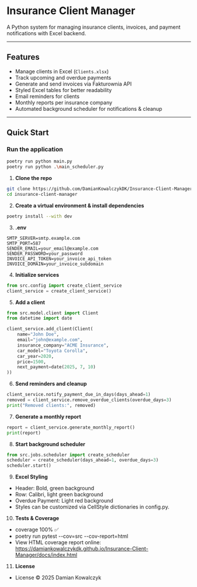 # Insurance Client Manager

A Python system for managing insurance clients, invoices, and payment notifications with Excel backend.  

---

## Features

- Manage clients in Excel (`Clients.xlsx`)  
- Track upcoming and overdue payments  
- Generate and send invoices via Fakturownia API  
- Styled Excel tables for better readability  
- Email reminders for clients  
- Monthly reports per insurance company  
- Automated background scheduler for notifications & cleanup  

---

## Quick Start
### Run the application
```bash
poetry run python main.py
poetry run python .\main_scheduler.py
```
1. **Clone the repo**
```bash
git clone https://github.com/DamianKowalczykDK/Insurance-Client-Manager
cd insurance-client-manager
```
2. **Create a virtual environment & install dependencies** 
```bash
poetry install --with dev
```
3. **.env**
```text
SMTP_SERVER=smtp.example.com
SMTP_PORT=587
SENDER_EMAIL=your_email@example.com
SENDER_PASSWORD=your_password
INVOICE_API_TOKEN=your_invoice_api_token
INVOICE_DOMAIN=your_invoice_subdomain
```
4. **Initialize services**
```python
from src.config import create_client_service
client_service = create_client_service()
```
5. **Add a client**
```python
from src.model.client import Client
from datetime import date

client_service.add_client(Client(
    name="John Doe",
    email="john@example.com",
    insurance_company="ACME Insurance",
    car_model="Toyota Corolla",
    car_year=2020,
    price=1500,
    next_payment=date(2025, 7, 10)
))
```
6. **Send reminders and cleanup**
```python
client_service.notify_payment_due_in_days(days_ahead=1)
removed = client_service.remove_overdue_clients(overdue_days=3)
print("Removed clients:", removed)
```
7. **Generate a monthly report**
```python
report = client_service.generate_monthly_report()
print(report)
```
8. **Start background scheduler**
```python
from src.jobs.scheduler import create_scheduler
scheduler = create_scheduler(days_ahead=1, overdue_days=3)
scheduler.start()
```
9. **Excel Styling**

- Header: Bold, green background
- Row: Calibri, light green background
- Overdue Payment: Light red background
- Styles can be customized via CellStyle dictionaries in config.py.

10. **Tests & Coverage**

- coverage 100% ✅
- poetry run pytest --cov=src --cov-report=html
- View HTML coverage report online:
https://damiankowalczykdk.github.io/Insurance-Client-Manager/docs/index.html

11. **License**
- License © 2025 Damian Kowalczyk